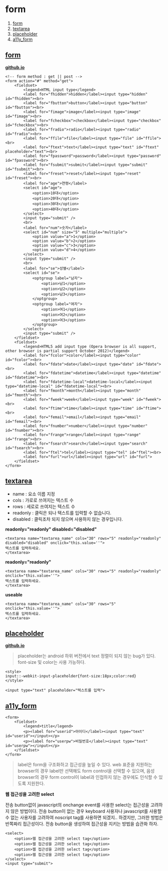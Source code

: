 # form
1. [form](#form)
1. [textarea](#textarea)
1. [placeholder](#placeholder)
1. [a11y_form](#a11y_form)

## <a href="#" name="form">form</a>
**[github.io](http://smilesol85.github.io/html-css/form/form.html "form")**

	<!-- form method : get || post -->
	<form action="#" method="get">
		<fieldset>
			<legend>HTML input type</legend>
			<label for="fhidden">hidden</label><input type="hidden" id="fhidden"><br>
            <label for="fbutton">button</label><input type="button" id="fbutton"><br>
            <label for="fimage">image</label><input type="image" id="fimage"><br>
            <label for="fcheckbox">checkbox</label><input type="checkbox" id="fcheckbox"><br>
            <label for="fradio">radio</label><input type="radio" id="fradio"><br>
            <label for="ffile">file</label><input type="file" id="ffile"><br>
            <label for="ftext">text</label><input type="text" id="ftext" placeholder="text"><br>
            <label for="fpassword">password</label><input type="password" id="fpassword"><br>
            <label for="fsubmit">submit</label><input type="submit" id="fsubmit"><br>
            <label for="freset">reset</label><input type="reset" id="freset"><br>
            <label for="age">연령</label>
            <select id="age">
                <option>10대</option>
                <option>20대</option>
                <option>30대</option>
                <option>40대</option>
            </select>
            <input type="submit" />
            <br>
            <label for="num">숫자</label>
            <select id="num" size="5" multiple="multiple">
                <option value="a">1</option>
                <option value="b">2</option>
                <option value="c">3</option>
                <option value="d">4</option>
            </select>
            <input type="submit" />
            <br>
            <label for="se">성별</label>
            <select id="se">
                <optgroup label="남자">
                    <option>남1</option>
                    <option>남2</option>
                    <option>남3</option>
                </optgroup>
                <optgroup label="여자">
                    <option>여1</option>
                    <option>여2</option>
                    <option>여3</option>
                </optgroup>
            </select>
            <input type="submit" />
		</fieldset>
		<fieldset>
            <legend>HTML5 add input type (Opera browser is all support, other browser is partial support October 2012)</legend>
            <label for="fcolor">color</label><input type="color" id="fcolor"><br>
            <label for="fdate">date</label><input type="date" id="fdate"><br>
            <label for="fdatetime">datetime</label><input type="datetime" id="fdatetime"><br>
            <label for="fdatetime-local">datetime-local</label><input type="datetime-local" id="fdatetime-local"><br>
            <label for="fmonth">month</label><input type="month" id="fmonth"><br>
            <label for="fweek">week</label><input type="week" id="fweek"><br>
            <label for="ftime">time</label><input type="time" id="ftime"><br>
            <label for="femail">email</label><input type="email" id="femail"><br>
            <label for="fnumber">number</label><input type="number" id="fnumber"><br>
            <label for="frange">range</label><input type="range" id="frange"><br>
            <label for="fsearch">search</label><input type="search" id="fsearch"><br>
            <label for="ftel">tel</label><input type="tel" id="ftel"><br>
            <label for="furl">url</label><input type="url" id="furl">
        </fieldset>
	</form>

## <a href="#" name="textarea">textarea</a>
* name : 요소 이름 지정
* cols : 가로로 쓰여지는 텍스트 수
* rows : 세로로 쓰여지는 텍스트 수
* readonly : 클릭은 되나 택스트를 입력할 수 없습니다.
* disabled : 클릭조차 되지 않으며 사용하지 않는 경우입니다.

**readonly="readonly" disabled="disabled"**

	<textarea name="textarea_name" cols="30" rows="5" readonly="readonly" disabled="disabled" onclick="this.value=''">
	텍스트를 입력하세요.
	</textarea>


**readonly="readonly"**

	<textarea name="textarea_name" cols="30" rows="5" readonly="readonly" onclick="this.value=''">
	텍스트를 입력하세요.
	</textarea>

**useable**

	<textarea name="textarea_name" cols="30" rows="5" onclick="this.value=''">
	텍스트를 입력하세요.
	</textarea>


## <a href="#" name="placeholder">placeholder</a>
**[github.io](http://smilesol85.github.io/html-css/form/placeholder.html "placeholder")**

> placeholder는 android 하위 버전에서 text 정렬이 되지 않는 bug가 있다.
	font-size 및 color는 사용 가능하다.

	<style>
	input::-webkit-input-placeholder{font-size:18px;color:red}
	</style>

	<input type="text" placeholder="텍스트를 입력">

## <a href="#" name="a11y_form">a11y_form</a>

	<form>
		<fieldset>
			<legend>title</legend>
			<p><label for="userid">아이디</label><input type="text" id="userid"></input></p>
			<p><label for="userpw">비밀번호</label><input type="text" id="userpw"></input></p>
		</fieldset> 
	</form>

> label은 form을 구조화하고 접근성을 높일 수 있다.
	web 표준을 지원하는 browser의 경우 label만 선택해도 form control을 선택할 수 있으며,
	음성 browser의 경우 form control이 label과 인접하지 않는 경우에도 인식할 수 있도록 지원한다.

**웹 접근성을 고려한 select**

전송 button없이 javascript의 onchange event를 사용한 select는 접근성을 고려하지 않은 방법이다.
전송 button이 없는 경우 keyboard 사용자나 javascript를 사용할 수 없는 사용자를 고려하여 noscript tag를 사용하면 되겠지.. 하겠지만, 그러한 방법은 반쪽짜리 접근성이다.
전송 button을 생성하여 접근성을 지키는 방법을 습관화 하자.

	<select>
		<option>웹 접근성을 고려한 select tag</option>
		<option>웹 접근성을 고려한 select tag</option>
		<option>웹 접근성을 고려한 select tag</option>
		<option>웹 접근성을 고려한 select tag</option>
	</select>
	<input type="submit">